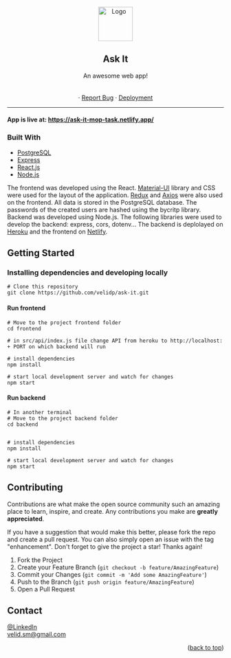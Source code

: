 <div id="top"></div>

<br />
<div align="center">
  <a>
    <img src="https://raw.githubusercontent.com/velidp/ask-it/master/client/public/icon.ico" alt="Logo" width="80" height="80">
  <a/>

  <h2 align="center">Ask It</h2>

  <p>
    An awesome web app!
    <br />
    <a></a>
    <br />
    <br />
    ·
    <a target="_blank" href="https://github.com/velidp/ask-it/issues">Report Bug</a>
    ·
    <a target="_blank" href="https://ask-it-mop-task.netlify.app/">Deployment</a>
  </p>
</div>

<hr/>


#### App is live at:  https://ask-it-mop-task.netlify.app/


### Built With

* [PostgreSQL](https://www.postgresql.org/)
* [Express](https://expressjs.com/)
* [React.js](https://reactjs.org/)
* [Node.js](https://nodejs.org/en/)

The frontend was developed using the React.  <a href="https://mui.com/">Material-UI</a> library and CSS were used for the layout of the application.
<a href="https://redux.js.org/">Redux</a> and <a href="https://www.npmjs.com/package/axios">Axios</a> were also used on the frontend.
All data is stored in the PostgreSQL database. The passwords of the created users are hashed using the bycritp library. 
Backend was developed using Node.js. 
The following libraries were used to develop the backend: express, cors, dotenv... 
The backend is deplolayed on <a href="https://www.heroku.com/">Heroku</a> and the frontend on <a href="https://www.netlify.com/">Netlify</a>. 



## Getting Started

### Installing dependencies and developing locally

```
# Clone this repository
git clone https://github.com/velidp/ask-it.git
```

#### Run frontend
```
# Move to the project frontend folder
cd frontend

# in src/api/index.js file change API from heroku to http://localhost: + PORT on which backend will run

# install dependencies
npm install

# start local development server and watch for changes
npm start
```

#### Run backend
```
# In another terminal
# Move to the project backend folder
cd backend


# install dependencies
npm install

# start local development server and watch for changes
npm start

```


<!-- CONTRIBUTING -->
## Contributing

Contributions are what make the open source community such an amazing place to learn, inspire, and create. Any contributions you make are **greatly appreciated**.

If you have a suggestion that would make this better, please fork the repo and create a pull request. You can also simply open an issue with the tag "enhancement".
Don't forget to give the project a star! Thanks again!

1. Fork the Project
2. Create your Feature Branch (`git checkout -b feature/AmazingFeature`)
3. Commit your Changes (`git commit -m 'Add some AmazingFeature'`)
4. Push to the Branch (`git push origin feature/AmazingFeature`)
5. Open a Pull Request



<!-- CONTACT -->
## Contact

[@LinkedIn](https://www.linkedin.com/in/velid-posko/) 
<br/>
velid.sm@gmail.com

<p align="right">(<a href="#top">back to top</a>)</p>


